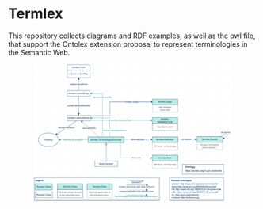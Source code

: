 # Termlex

This repository collects diagrams and RDF examples, as well as the owl file, that support the Ontolex extension proposal to represent terminologies in the Semantic Web. 

<p align="center">
<img src="https://github.com/pmchozas/termlex/blob/master/static/core.png" width="80%" />
</p>
